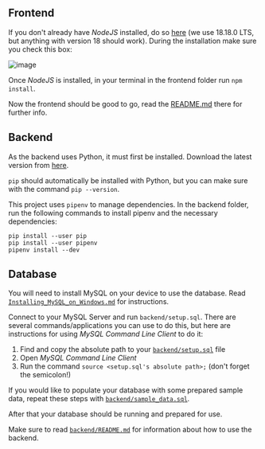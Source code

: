 ## Frontend

If you don't already have _NodeJS_ installed, do so [here](https://nodejs.org/en) (we use 18.18.0 LTS, but anything with version 18 should work). During the installation make sure you check this box:

![image](https://github.com/KMNR/KWIP-2/assets/69428664/6e0dd2b5-0d8c-4416-a180-56b3e985394a)

Once _NodeJS_ is installed, in your terminal in the frontend folder run `npm install`.

Now the frontend should be good to go, read the [README.md](../frontend/README.md) there for further info.

## Backend

As the backend uses Python, it must first be installed. Download the latest version from [here](https://www.python.org/downloads/).

`pip` should automatically be installed with Python, but you can make sure with the command `pip --version`.

This project uses `pipenv` to manage dependencies. In the backend folder, run the following commands to install pipenv and the necessary dependencies:

```
pip install --user pip
pip install --user pipenv
pipenv install --dev
```

## Database

You will need to install MySQL on your device to use the database. Read [`Installing_MySQL_on_Windows.md`](./Installing_MySQL_on_Windows.md) for instructions.

Connect to your MySQL Server and run `backend/setup.sql`. There are several commands/applications you can use to do this, but here are instructions for using _MySQL Command Line Client_ to do it:

1. Find and copy the absolute path to your [`backend/setup.sql`](../backend/setup.sql) file
2. Open _MySQL Command Line Client_
3. Run the command `source <setup.sql's absolute path>;` (don't forget the semicolon!)

If you would like to populate your database with some prepared sample data, repeat these steps with [`backend/sample_data.sql`](../backend/sample_data.sql).

After that your database should be running and prepared for use.

Make sure to read [`backend/README.md`](../backend/README.md) for information about how to use the backend.
